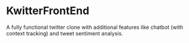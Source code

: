 # KwitterFrontEnd
A fully functional twitter clone with additional features like chatbot (with context tracking) and tweet sentiment analysis.

